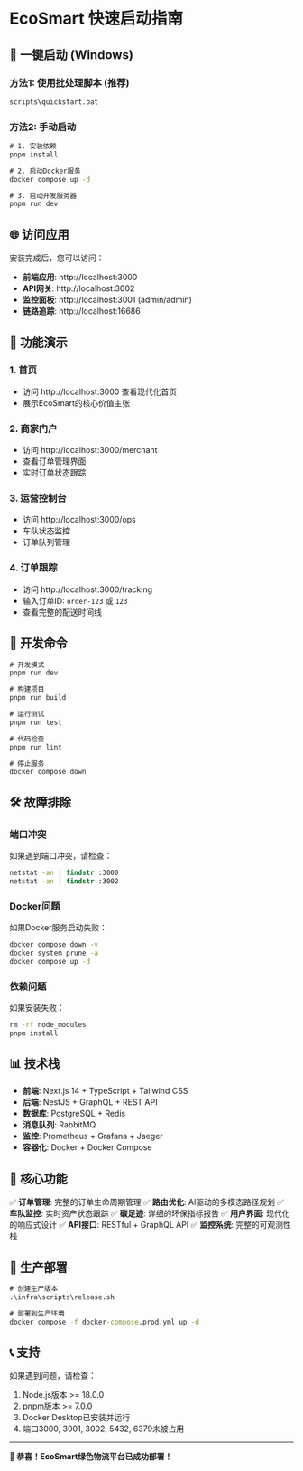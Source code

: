 # EcoSmart 快速启动指南

## 🚀 一键启动 (Windows)

### 方法1: 使用批处理脚本 (推荐)
```cmd
scripts\quickstart.bat
```

### 方法2: 手动启动
```cmd
# 1. 安装依赖
pnpm install

# 2. 启动Docker服务
docker compose up -d

# 3. 启动开发服务器
pnpm run dev
```

## 🌐 访问应用

安装完成后，您可以访问：

- **前端应用**: http://localhost:3000
- **API网关**: http://localhost:3002
- **监控面板**: http://localhost:3001 (admin/admin)
- **链路追踪**: http://localhost:16686

## 📱 功能演示

### 1. 首页
- 访问 http://localhost:3000 查看现代化首页
- 展示EcoSmart的核心价值主张

### 2. 商家门户
- 访问 http://localhost:3000/merchant
- 查看订单管理界面
- 实时订单状态跟踪

### 3. 运营控制台
- 访问 http://localhost:3000/ops
- 车队状态监控
- 订单队列管理

### 4. 订单跟踪
- 访问 http://localhost:3000/tracking
- 输入订单ID: `order-123` 或 `123`
- 查看完整的配送时间线

## 🔧 开发命令

```cmd
# 开发模式
pnpm run dev

# 构建项目
pnpm run build

# 运行测试
pnpm run test

# 代码检查
pnpm run lint

# 停止服务
docker compose down
```

## 🛠️ 故障排除

### 端口冲突
如果遇到端口冲突，请检查：
```cmd
netstat -an | findstr :3000
netstat -an | findstr :3002
```

### Docker问题
如果Docker服务启动失败：
```cmd
docker compose down -v
docker system prune -a
docker compose up -d
```

### 依赖问题
如果安装失败：
```cmd
rm -rf node_modules
pnpm install
```

## 📊 技术栈

- **前端**: Next.js 14 + TypeScript + Tailwind CSS
- **后端**: NestJS + GraphQL + REST API
- **数据库**: PostgreSQL + Redis
- **消息队列**: RabbitMQ
- **监控**: Prometheus + Grafana + Jaeger
- **容器化**: Docker + Docker Compose

## 🎯 核心功能

✅ **订单管理**: 完整的订单生命周期管理
✅ **路由优化**: AI驱动的多模态路径规划
✅ **车队监控**: 实时资产状态跟踪
✅ **碳足迹**: 详细的环保指标报告
✅ **用户界面**: 现代化的响应式设计
✅ **API接口**: RESTful + GraphQL API
✅ **监控系统**: 完整的可观测性栈

## 🚀 生产部署

```cmd
# 创建生产版本
.\infra\scripts\release.sh

# 部署到生产环境
docker compose -f docker-compose.prod.yml up -d
```

## 📞 支持

如果遇到问题，请检查：
1. Node.js版本 >= 18.0.0
2. pnpm版本 >= 7.0.0  
3. Docker Desktop已安装并运行
4. 端口3000, 3001, 3002, 5432, 6379未被占用

---

**🎉 恭喜！EcoSmart绿色物流平台已成功部署！**
